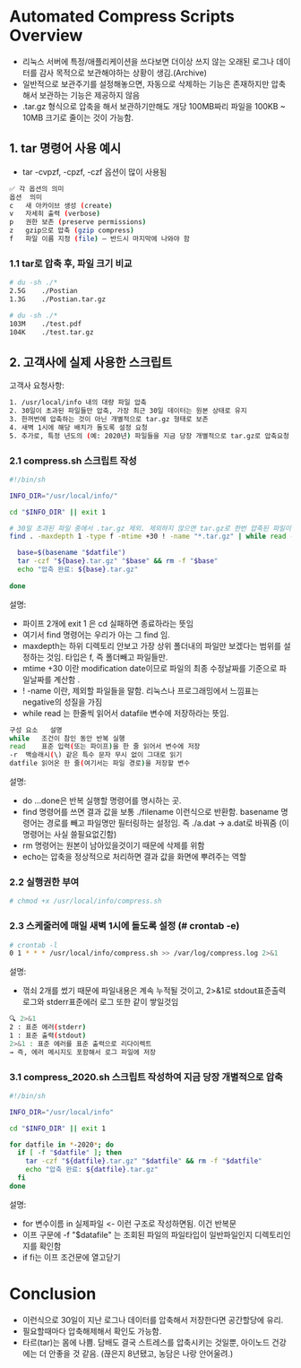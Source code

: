 # Automated Compress Scripts Overview
- 리눅스 서버에 특정/애플리케이션을 쓰다보면 더이상 쓰지 않는 오래된 로그나 데이터를 감사 목적으로 보관해야하는 상황이 생김.(Archive)
- 일반적으로 보관주기를 설정해놓으면, 자동으로 삭제하는 기능은 존재하지만 압축해서 보관하는 기능은 제공하지 않음
- .tar.gz 형식으로 압축을 해서 보관하기만해도 개당 100MB짜리 파일을 100KB ~ 10MB 크기로 줄이는 것이 가능함.


## 1. tar 명령어 사용 예시
- tar -cvpzf, -cpzf, -czf 옵션이 많이 사용됨

```bash
✅ 각 옵션의 의미
옵션	의미
c	새 아카이브 생성 (create)
v	자세히 출력 (verbose)
p	권한 보존 (preserve permissions)
z	gzip으로 압축 (gzip compress)
f	파일 이름 지정 (file) – 반드시 마지막에 나와야 함
```

### 1.1 tar로 압축 후, 파일 크기 비교
```bash
# du -sh ./*
2.5G    ./Postian
1.3G    ./Postian.tar.gz

# du -sh ./*
103M    ./test.pdf
104K    ./test.tar.gz

```

## 2. 고객사에 실제 사용한 스크립트
고객사 요청사항:
```bash
1. /usr/local/info 내의 대량 파일 압축
2. 30일이 초과된 파일들만 압축, 가장 최근 30일 데이터는 원본 상태로 유지
3. 한꺼번에 압축하는 것이 아닌 개별적으로 tar.gz 형태로 보존
4. 새벽 1시에 해당 배치가 돌도록 설정 요청
5. 추가로, 특정 년도의 (예: 2020년) 파일들을 지금 당장 개별적으로 tar.gz로 압축요청
```

### 2.1 compress.sh 스크립트 작성

```bash
#!/bin/sh

INFO_DIR="/usr/local/info/"

cd "$INFO_DIR" || exit 1

# 30일 초과된 파일 중에서 .tar.gz 제외. 제외하지 않으면 tar.gz로 한번 압축된 파일이 시일에 따라 tar.gz로 이중 삼중으로 압축될 수 있음
find . -maxdepth 1 -type f -mtime +30 ! -name "*.tar.gz" | while read -r datfile; do

  base=$(basename "$datfile")
  tar -czf "${base}.tar.gz" "$base" && rm -f "$base"
  echo "압축 완료: ${base}.tar.gz"
  
done
```

설명:
- 파이프 2개에 exit 1 은 cd 실패하면 종료하라는 뜻임
- 여기서 find 명령어는 우리가 아는 그 find 임.
- maxdepth는 하위 디렉토리 안보고 가장 상위 폴더내의 파일만 보겠다는 범위를 설정하는 것임. 타입은 f, 즉 폴더빼고 파일들만.
- mtime +30 이란 modification date이므로 파일의 최종 수정날짜를 기준으로 파일날짜를 계산함 .
- ! -name 이란, 제외할 파일들을 말함. 리눅스나 프로그래밍에서 느낌표는 negative의 성질을 가짐
- while read 는 한줄씩 읽어서 datafile 변수에 저장하라는 뜻임.

```bash
구성 요소	설명
while	조건이 참인 동안 반복 실행
read	표준 입력(또는 파이프)을 한 줄 읽어서 변수에 저장
-r	백슬래시(\) 같은 특수 문자 무시 없이 그대로 읽기
datfile	읽어온 한 줄(여기서는 파일 경로)을 저장할 변수
```

설명:
- do ...done은 반복 실행할 명령어를 명시하는 곳.
- find 명령어를 쓰면 결과 값을 보통 ./filename 이런식으로 반환함. basename 명령어는 경로를 빼고 파일명만 필터링하는 설정임. 즉 ./a.dat -> a.dat로 바꿔줌 (이명령어는 사실 쓸필요없긴함)
- rm 명령어는 원본이 남아있을것이기 때문에 삭제를 위함
- echo는 압축을 정상적으로 처리하면 결과 값을 화면에 뿌려주는 역할

### 2.2 실행권한 부여
```bash
# chmod +x /usr/local/info/compress.sh
```

### 2.3 스케줄러에 매일 새벽 1시에 돌도록 설정 (# crontab -e)
```bash
# crontab -l
0 1 * * * /usr/local/info/compress.sh >> /var/log/compress.log 2>&1
```

설명:
- 꺾쇠 2개를 썼기 때문에 파일내용은 계속 누적될 것이고, 2>&1로 stdout표준출력 로그와 stderr표준에러 로그 또한 같이 쌓일것임

```bash
🔍 2>&1
2 : 표준 에러(stderr)
1 : 표준 출력(stdout)
2>&1 : 표준 에러를 표준 출력으로 리다이렉트
→ 즉, 에러 메시지도 포함해서 로그 파일에 저장
```

### 3.1 compress_2020.sh 스크립트 작성하여 지금 당장 개별적으로 압축
```bash
#!/bin/sh

INFO_DIR="/usr/local/info"

cd "$INFO_DIR" || exit 1

for datfile in *-2020*; do
  if [ -f "$datfile" ]; then
    tar -czf "${datfile}.tar.gz" "$datfile" && rm -f "$datfile"
    echo "압축 완료: ${datfile}.tar.gz"
  fi
done
```

설명:
- for 변수이름 in 실제파일 <- 이런 구조로 작성하면됨. 이건 반복문 
- 이프 구문에 -f "$datafile" 는 조회된 파일의 파일타입이 일반파일인지 디렉토리인지를 확인함
- if fi는 이프 조건문에 열고닫기

# Conclusion
- 이런식으로 30일이 지난 로그나 데이터를 압축해서 저장한다면 공간할당에 유리.
- 필요할때마다 압축해제해서 확인도 가능함.
- 타르(tar)는 몸에 나쁨. 담배도 결국 스트레스를 압축시키는 것일뿐, 아이노드 건강에는 더 안좋을 것 같음. (끊은지 8년됐고, 농담은 나랑 안어울려.)